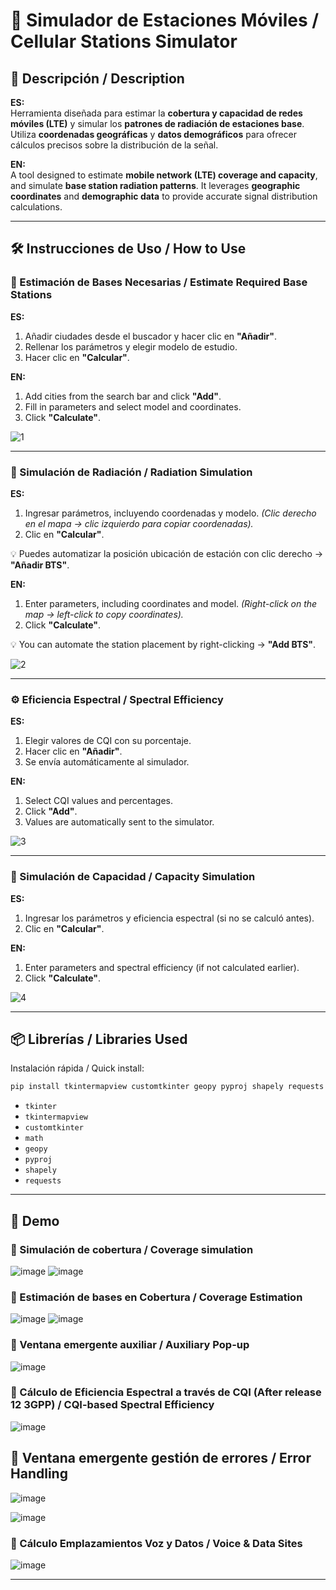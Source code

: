 # 📡 **Simulador de Estaciones Móviles** / **Cellular Stations Simulator**

## 🚀 Descripción / Description  
**ES:**  
Herramienta diseñada para estimar la **cobertura y capacidad de redes móviles (LTE)** y simular los **patrones de radiación de estaciones base**. Utiliza **coordenadas geográficas** y **datos demográficos** para ofrecer cálculos precisos sobre la distribución de la señal.  

**EN:**  
A tool designed to estimate **mobile network (LTE) coverage and capacity**, and simulate **base station radiation patterns**. It leverages **geographic coordinates** and **demographic data** to provide accurate signal distribution calculations.

---

## 🛠️ Instrucciones de Uso / How to Use

### 📍 Estimación de Bases Necesarias / Estimate Required Base Stations  
**ES:**  
1. Añadir ciudades desde el buscador y hacer clic en **"Añadir"**.  
2. Rellenar los parámetros y elegir modelo de estudio.   
3. Hacer clic en **"Calcular"**.  

**EN:**  
1. Add cities from the search bar and click **"Add"**.
2. Fill in parameters and select model and coordinates. 
3. Click **"Calculate"**.

![1](https://github.com/user-attachments/assets/6bf21d92-baa6-4b5b-a58f-2350de1f7597)

---

### 📡 Simulación de Radiación / Radiation Simulation  
**ES:**  
1. Ingresar parámetros, incluyendo coordenadas y modelo.  *(Clic derecho en el mapa → clic izquierdo para copiar coordenadas).*
2. Clic en **"Calcular"**.  

💡 Puedes automatizar la posición ubicación de estación con clic derecho → **"Añadir BTS"**.

**EN:**  
1. Enter parameters, including coordinates and model.  *(Right-click on the map → left-click to copy coordinates).*  
2. Click **"Calculate"**.  

💡 You can automate the station placement by right-clicking → **"Add BTS"**.

![2](https://github.com/user-attachments/assets/aa538959-73c6-48a4-994e-89f493ae7b11)

---

### ⚙️ Eficiencia Espectral / Spectral Efficiency  
**ES:**  
1. Elegir valores de CQI con su porcentaje.  
2. Hacer clic en **"Añadir"**.  
3. Se envía automáticamente al simulador.  

**EN:**  
1. Select CQI values and percentages.  
2. Click **"Add"**.  
3. Values are automatically sent to the simulator.

![3](https://github.com/user-attachments/assets/277ff0e5-74f1-4efd-8a4f-ea37f8e9d66f)

---

### 📶 Simulación de Capacidad / Capacity Simulation  
**ES:**  
1. Ingresar los parámetros y eficiencia espectral (si no se calculó antes).  
2. Clic en **"Calcular"**.  

**EN:**  
1. Enter parameters and spectral efficiency (if not calculated earlier).  
2. Click **"Calculate"**.

![4](https://github.com/user-attachments/assets/66ea2880-8598-4fbe-a693-12c9749fb7bc)

---

## 📦 Librerías / Libraries Used  
Instalación rápida / Quick install:
```bash
pip install tkintermapview customtkinter geopy pyproj shapely requests
```
- `tkinter`  
- `tkintermapview`  
- `customtkinter`  
- `math`  
- `geopy`  
- `pyproj`  
- `shapely`  
- `requests`  

---

## 🎥 Demo
### 🔹 Simulación de cobertura / Coverage simulation
![image](https://github.com/user-attachments/assets/4256128e-8a24-4d80-b034-9eaa97c37c0d)
![image](https://github.com/user-attachments/assets/f08dcfe1-217b-41e4-8aea-dc61e473805f)

### 🔹 Estimación de bases en Cobertura / Coverage Estimation
![image](https://github.com/user-attachments/assets/4afa6d37-f91e-4ec5-bf40-ea79751fee9e)
![image](https://github.com/user-attachments/assets/163b395c-5b7c-4e0c-a6d3-c9cc505c6c16)

### 🔹 Ventana emergente auxiliar / Auxiliary Pop-up
![image](https://github.com/user-attachments/assets/4fa62e3c-42e2-4de9-a2ff-5e01aeba16f9)

### 🔹 Cálculo de Eficiencia Espectral a través de CQI (After release 12 3GPP) / CQI-based Spectral Efficiency
![image](https://github.com/user-attachments/assets/5b4b5d11-de4b-4840-97fd-45af243319b4)

## 🔹 Ventana emergente gestión de errores / Error Handling
![image](https://github.com/user-attachments/assets/439c73c4-8846-422e-b08c-8aa277590e61)

![image](https://github.com/user-attachments/assets/57e6bd71-7d81-4088-9ad4-1942ca367c47)

### 🔹 Cálculo Emplazamientos Voz y Datos / Voice & Data Sites
![image](https://github.com/user-attachments/assets/d2700c19-2874-4132-ba07-d2d660a0f762)

---


